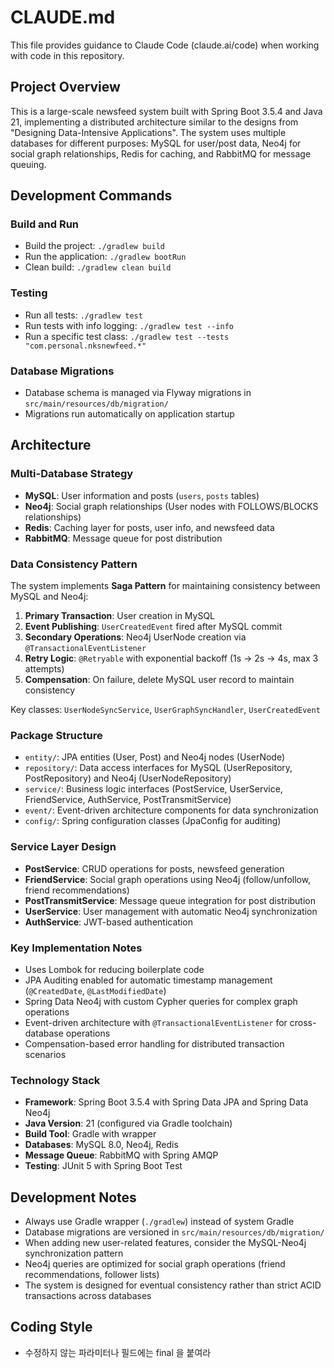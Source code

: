 # CLAUDE.md

This file provides guidance to Claude Code (claude.ai/code) when working with code in this repository.

## Project Overview

This is a large-scale newsfeed system built with Spring Boot 3.5.4 and Java 21, implementing a distributed architecture similar to the designs from "Designing Data-Intensive Applications". The system uses multiple databases for different purposes: MySQL for user/post data, Neo4j for social graph relationships, Redis for caching, and RabbitMQ for message queuing.

## Development Commands

### Build and Run
- Build the project: `./gradlew build`
- Run the application: `./gradlew bootRun`
- Clean build: `./gradlew clean build`

### Testing
- Run all tests: `./gradlew test`
- Run tests with info logging: `./gradlew test --info`
- Run a specific test class: `./gradlew test --tests "com.personal.nksnewfeed.*"`

### Database Migrations
- Database schema is managed via Flyway migrations in `src/main/resources/db/migration/`
- Migrations run automatically on application startup

## Architecture

### Multi-Database Strategy
- **MySQL**: User information and posts (`users`, `posts` tables)
- **Neo4j**: Social graph relationships (User nodes with FOLLOWS/BLOCKS relationships)
- **Redis**: Caching layer for posts, user info, and newsfeed data
- **RabbitMQ**: Message queue for post distribution

### Data Consistency Pattern
The system implements **Saga Pattern** for maintaining consistency between MySQL and Neo4j:

1. **Primary Transaction**: User creation in MySQL
2. **Event Publishing**: `UserCreatedEvent` fired after MySQL commit
3. **Secondary Operations**: Neo4j UserNode creation via `@TransactionalEventListener`
4. **Retry Logic**: `@Retryable` with exponential backoff (1s → 2s → 4s, max 3 attempts)
5. **Compensation**: On failure, delete MySQL user record to maintain consistency

Key classes: `UserNodeSyncService`, `UserGraphSyncHandler`, `UserCreatedEvent`

### Package Structure
- `entity/`: JPA entities (User, Post) and Neo4j nodes (UserNode)
- `repository/`: Data access interfaces for MySQL (UserRepository, PostRepository) and Neo4j (UserNodeRepository)
- `service/`: Business logic interfaces (PostService, UserService, FriendService, AuthService, PostTransmitService)
- `event/`: Event-driven architecture components for data synchronization
- `config/`: Spring configuration classes (JpaConfig for auditing)

### Service Layer Design
- **PostService**: CRUD operations for posts, newsfeed generation
- **FriendService**: Social graph operations using Neo4j (follow/unfollow, friend recommendations)
- **PostTransmitService**: Message queue integration for post distribution
- **UserService**: User management with automatic Neo4j synchronization
- **AuthService**: JWT-based authentication

### Key Implementation Notes
- Uses Lombok for reducing boilerplate code
- JPA Auditing enabled for automatic timestamp management (`@CreatedDate`, `@LastModifiedDate`)
- Spring Data Neo4j with custom Cypher queries for complex graph operations
- Event-driven architecture with `@TransactionalEventListener` for cross-database operations
- Compensation-based error handling for distributed transaction scenarios

### Technology Stack
- **Framework**: Spring Boot 3.5.4 with Spring Data JPA and Spring Data Neo4j
- **Java Version**: 21 (configured via Gradle toolchain)
- **Build Tool**: Gradle with wrapper
- **Databases**: MySQL 8.0, Neo4j, Redis
- **Message Queue**: RabbitMQ with Spring AMQP
- **Testing**: JUnit 5 with Spring Boot Test

## Development Notes

- Always use Gradle wrapper (`./gradlew`) instead of system Gradle
- Database migrations are versioned in `src/main/resources/db/migration/`
- When adding new user-related features, consider the MySQL-Neo4j synchronization pattern
- Neo4j queries are optimized for social graph operations (friend recommendations, follower lists)
- The system is designed for eventual consistency rather than strict ACID transactions across databases

## Coding Style
- 수정하지 않는 파라미터나 필드에는 final 을 붙여라
